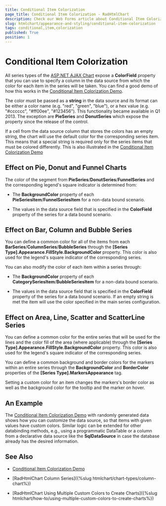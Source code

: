 ```yaml
---
title: Conditional Item Colorization
page_title: Conditional Item Colorization - RadHtmlChart
description: Check our Web Forms article about Conditional Item Colorization.
slug: htmlchart/appearance-and-styling/conditional-item-colorization
tags: conditional,item,colorization
published: True
position: 1
---
```


# Conditional Item Colorization

All series types of the [ASP.NET AJAX Chart](https://www.telerik.com/products/aspnet-ajax/html-chart.aspx) expose a **ColorField** property that you can use to specify a column in the data source from which the color for each item in the series will be taken. You can find a good demo of how this works in the [Conditional Item Colorization Demo](https://demos.telerik.com/aspnet-ajax/htmlchart/examples/functionality/custombarcolor/defaultcs.aspx).

The color must be passed as a **string** in the data source and its format can be either a color name (e.g. "red", "green", "blue"), or a hex value (e.g. "#cccccc", "#ff00ee", "#123456"). This functionality became available in Q1 2013. The exception are **PieSeries** and **DonutSeries** which expose the property since the release of the control.

If a cell from the data source column that stores the colors has an empty string, the chart will use the default color for the corresponding series item. This means that a special string is required only for the series items that must be colored differently. This is also illustrated in the [Conditional Item Colorization Demo](https://demos.telerik.com/aspnet-ajax/htmlchart/examples/functionality/custombarcolor/defaultcs.aspx)

## Effect on Pie, Donut and Funnel Charts

The color of the segment from **PieSeries**/**DonutSeries**/**FunnelSeries** and the corresponding legend's square indicator is determined from:

* The **BackgroundColor** property of each **PieSeriesItem**/**FunnelSeriesItem** for a non-data bound scenario.

* The values in the data source field that is specified in the **ColorField** property of the series for a data bound scenario.

## Effect on Bar, Column and Bubble Series

You can define a common color for all of the items from each **BarSeries**/**ColumnSeries**/**BubbleSeries** through the **[Series Type].Appearance.FillStyle.BackgroundColor** property. This color is also used for the legend's square indicator of the corresponding series.

You can also modify the color of each item within a series through:

* The **BackgroundColor** property of each **CategorySeriesItem**/**BubbleSeriesItem** for a non-data bound scenario.

* The values in the data source field that is specified in the **ColorField** property of the series for a data bound scenario. If an empty string is met the item will use the color specified in the main series configuration.

## Effect on Area, Line, Scatter and ScatterLine Series

You can define a common color for the entire series that will be used for the lines and the color fill of the area (where applicable) through the **[Series Type].Appearance.FillStyle.BackgroundColor** property. This color is also used for the legend's square indicator of the corresponding series.

You can define a common background and border colors for the markers within an entire series through the **BackgroundColor** and **BorderColor** properties of the **[Series Type].MarkersAppearance** tag.

Setting a custom color for an item changes the markers's border color as well as the background color for the tooltip and the marker on hover.

## An Example

The [Conditional Item Colorization Demo](https://demos.telerik.com/aspnet-ajax/htmlchart/examples/functionality/custombarcolor/defaultcs.aspx) with randomly generated data shows how you can customize the data source, so that items with given values have custom colors. Similar logic can be extended for other databinding methods, e.g., using a programmatic DataTable or a column from a declarative data source like the **SqlDataSource** in case the database already has the desired information.

## See Also

 * [Conditional Item Colorization Demo](https://demos.telerik.com/aspnet-ajax/htmlchart/examples/functionality/custombarcolor/defaultcs.aspx)

 * [RadHtmlChart Column Series]({%slug htmlchart/chart-types/column-chart%})

 * [RadHtmlChart Using Multiple Custom Colors to Create Charts]({%slug htmlchart/how-to/using-multiple-custom-colors-to-create-charts%})

